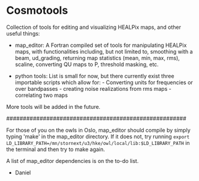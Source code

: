 # Cosmotools
Collection of tools for editing and visualizing HEALPix maps, and other useful things:

- map_editor:
  A Fortran compiled set of tools for manipulating HEALPix maps, with functionalities including, 
  but not limited to, smoothing with a beam, ud_grading, returning map statistics (mean, min, max, rms),
  scaline, converting QU maps to P, threshold masking, etc.

- python tools:
  List is small for now, but there currently exist three importable scripts which allow for:
       - Converting units for frequencies or over bandpasses
       - creating noise realizations from rms maps
       - correlating two maps

More tools will be added in the future.

######################################################

For those of you on the owls in Oslo, map_editor should compile by simply typing 'make' in the map_editor 
directory. If it does not, try running `export LD_LIBRARY_PATH=/mn/stornext/u3/hke/owl/local/lib:$LD_LIBRARY_PATH`
in the terminal and then try to make again.

A list of map_editor dependencies is on the to-do list.

- Daniel

